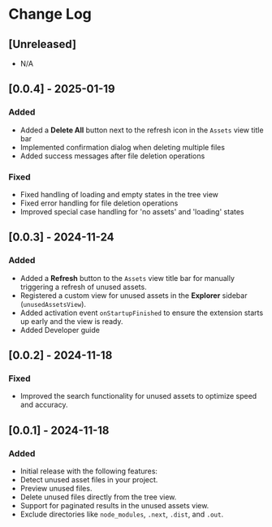 # Change Log

## [Unreleased]

- N/A

## [0.0.4] - 2025-01-19
### Added
- Added a **Delete All** button next to the refresh icon in the `Assets` view title bar
- Implemented confirmation dialog when deleting multiple files
- Added success messages after file deletion operations
### Fixed 
- Fixed handling of loading and empty states in the tree view
- Fixed error handling for file deletion operations
- Improved special case handling for 'no assets' and 'loading' states

## [0.0.3] - 2024-11-24
### Added
- Added a **Refresh** button to the `Assets` view title bar for manually triggering a refresh of unused assets.
- Registered a custom view for unused assets in the **Explorer** sidebar (`unusedAssetsView`).
- Added activation event `onStartupFinished` to ensure the extension starts up early and the view is ready.
- Added Developer guide

## [0.0.2] - 2024-11-18
### Fixed
- Improved the search functionality for unused assets to optimize speed and accuracy.

## [0.0.1] - 2024-11-18
### Added
- Initial release with the following features:
 - Detect unused asset files in your project.
 - Preview unused files.
 - Delete unused files directly from the tree view.
 - Support for paginated results in the unused assets view.
 - Exclude directories like `node_modules`, `.next`, `.dist`, and `.out`.